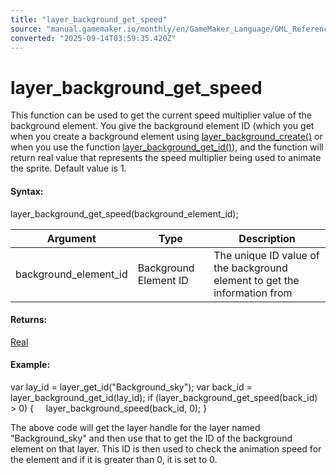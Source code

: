 ```yaml
---
title: "layer_background_get_speed"
source: "manual.gamemaker.io/monthly/en/GameMaker_Language/GML_Reference/Asset_Management/Rooms/Background_Layers/layer_background_get_speed.htm"
converted: "2025-09-14T03:59:35.420Z"
---
```


# layer\_background\_get\_speed

This function can be used to get the current speed multiplier value of the background element. You give the background element ID (which you get when you create a background element using [layer\_background\_create()](layer_background_create.md) or when you use the function [layer\_background\_get\_id()](layer_background_get_id.md)), and the function will return real value that represents the speed multiplier being used to animate the sprite. Default value is 1.

#### Syntax:

layer\_background\_get\_speed(background\_element\_id);

| Argument | Type | Description |
| --- | --- | --- |
| background_element_id | Background Element ID | The unique ID value of the background element to get the information from |

#### Returns:

[Real](../../../../GML_Overview/Data_Types.md)

#### Example:

var lay\_id = layer\_get\_id("Background\_sky");
var back\_id = layer\_background\_get\_id(lay\_id);
if (layer\_background\_get\_speed(back\_id) > 0)
{
    layer\_background\_speed(back\_id, 0);
}

The above code will get the layer handle for the layer named "Background\_sky" and then use that to get the ID of the background element on that layer. This ID is then used to check the animation speed for the element and if it is greater than 0, it is set to 0.